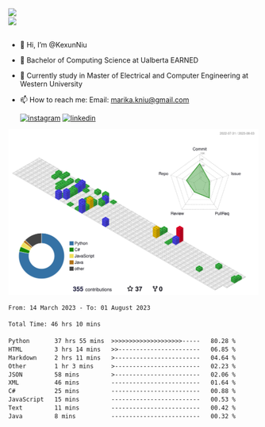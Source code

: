 <a href="https://github.com/anuraghazra/github-readme-stats">
  <img align="center" src="https://github-readme-stats.vercel.app/api?username=KexunNiu&show_icons=true" />
</a>
</br>
<a href="https://github.com/anuraghazra/github-readme-stats">
  <img align="center" src="https://github-readme-stats.vercel.app/api/top-langs/?username=KexunNiu" />
</a>

</br>
</br>

- 👋 Hi, I’m @KexunNiu
- 👀 Bachelor of Computing Science at Ualberta EARNED
- 🌱 Currently study in Master of Electrical and Computer Engineering at Western University
- 📫 How to reach me: Email: marika.kniu@gmail.com
  
  [![instagram](https://github.com/shikhar1020jais1/Git-Social/blob/master/Icons/Instagram1.png (Instagram))][1] [![linkedin](https://github.com/shikhar1020jais1/Git-Social/blob/master/Icons/LinkedIn1.png (LinkedIn))][2]

<!-- To Link your profile to the media buttons -->

[1]: https://www.instagram.com/barryn719_
[2]: https://www.linkedin.com/in/kexun-niu



![](./profile-3d-contrib/profile-gitblock.svg)

<!--START_SECTION:waka-->

```txt
From: 14 March 2023 - To: 01 August 2023

Total Time: 46 hrs 10 mins

Python       37 hrs 55 mins  >>>>>>>>>>>>>>>>>>>>-----   80.28 %
HTML         3 hrs 14 mins   >>-----------------------   06.85 %
Markdown     2 hrs 11 mins   >------------------------   04.64 %
Other        1 hr 3 mins     >------------------------   02.23 %
JSON         58 mins         >------------------------   02.06 %
XML          46 mins         -------------------------   01.64 %
C#           25 mins         -------------------------   00.88 %
JavaScript   15 mins         -------------------------   00.53 %
Text         11 mins         -------------------------   00.42 %
Java         8 mins          -------------------------   00.32 %
```

<!--END_SECTION:waka-->

